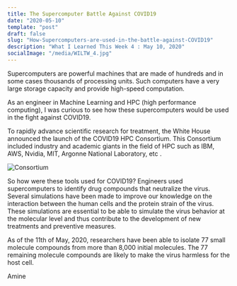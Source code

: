 ```yaml
---
title: The Supercomputer Battle Against COVID19
date: "2020-05-10"
template: "post"
draft: false
slug: "How-Supercomputers-are-used-in-the-battle-against-COVID19"
description: "What I Learned This Week 4 : May 10, 2020"
socialImage: "/media/WILTW_4.jpg"
---
```


Supercomputers are powerful machines that are made of hundreds and in some cases thousands of processing units. Such computers have a very large storage capacity and provide high-speed computation.

As an engineer in Machine Learning and HPC (high performance computing), I was curious to see how these supercomputers would be used in the fight against COVID19.

To rapidly advance scientific research for treatment, the White House announced the launch of the COVID19 HPC Consortium. This Consortium included industry and academic giants in the field of HPC such as IBM, AWS, Nvidia, MIT, Argonne National Laboratory, etc .

![Consortium](/media/WILTW_4.jpg)

So how were these tools used for COVID19?
Engineers used supercomputers to identify drug compounds that neutralize the virus. Several simulations have been made to improve our knowledge on the interaction between the human cells and the protein strain of the virus.
These simulations are essential to be able to simulate the virus behavior at the molecular level and thus contribute to the development of new treatments and preventive measures.

As of the 11th of May, 2020, researchers have been able to isolate 77 small molecule compounds from more than 8,000 initial molecules. The 77 remaining molecule compounds are likely to make the virus harmless for the host cell.

Amine
